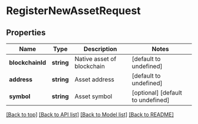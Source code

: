 # RegisterNewAssetRequest

## Properties

|Name | Type | Description | Notes|
|------------ | ------------- | ------------- | -------------|
|**blockchainId** | **string** | Native asset of blockchain | [default to undefined]|
|**address** | **string** | Asset address | [default to undefined]|
|**symbol** | **string** | Asset symbol | [optional] [default to undefined]|




[[Back to top]](#) [[Back to API list]](../../README.md#documentation-for-api-endpoints) [[Back to Model list]](../../README.md#documentation-for-models) [[Back to README]](../../README.md)
